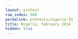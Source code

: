 ```yaml
---
layout: protest
row_index: 568
permalink: protests/nigeria-54
title: Nigeria, February 2014
hidden: true
---
```

